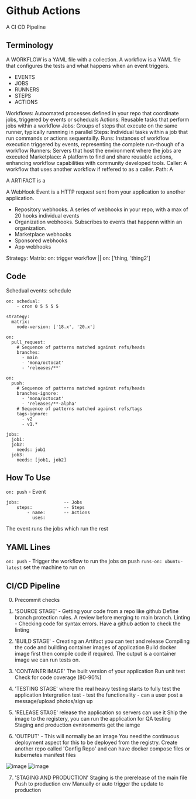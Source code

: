# Github Actions

A CI CD Pipeline

## Terminology

A WORKFLOW is a YAML file with a collection.
A workflow is a YAML file that configures the tests and what happens when an event triggers.

- EVENTS
- JOBS
- RUNNERS
- STEPS
- ACTIONS

Workflows: Autoomated processes defined in your repo that coordinate jobs, triggered by events or scheduals
Actions: Reusable tasks that perform jobs within a workflow
Jobs: Groups of steps that execute on the same runner, typically runnning in parallel
Steps: Individual tasks within a job that run commands or actions sequentailly.
Runs: Instances of workflow execution triggered by events, representing the complete run-though of a workflow
Runners: Servers that host the environment where the jobs are executed
Marketplace: A platform to find and share reusable actions, enhancing workflow capabilities with community developed tools.
Caller: A workflow that uses another workflow if reffered to as a caller.
Path: A

A ARTIFACT is a

A WebHook Event is a HTTP request sent from your application to another application. 
- Repository webhooks. A series of webhooks in your repo, with a max of 20 hooks individual events
- Organization webhooks. Subscribes to events that happenn within an organization.
- Marketplace webhooks
- Sponsored webhooks
- App webhooks

Strategy:
Matrix: 
on: trigger workflow || on: ['thing, 'thing2']


## Code 

Schedual events: schedule
```
on: schedual:
    - cron 0 5 5 5 5 
```

```
strategy:
  matrix:
    node-version: ['18.x', '20.x']
```

```
on:
  pull_request:
    # Sequence of patterns matched against refs/heads
    branches:
      - main
      - 'mona/octocat'
      - 'releases/**'
```

```
on:
  push:
    # Sequence of patterns matched against refs/heads
    branches-ignore:
      - 'mona/octocat'
      - 'releases/**-alpha'
    # Sequence of patterns matched against refs/tags
    tags-ignore:
      - v2
      - v1.*
```

```
jobs:
  job1:
  job2:
    needs: job1
  job3:
    needs: [job1, job2]
```

## How To Use

`on: push` - Event

```
jobs:                 -- Jobs
    steps:            -- Steps
        - name:       -- Actions
          uses:
```

The event runs the jobs which run the rest

## YAML Lines

`on: push` - Trigger the workflow to run the jobs on push
`runs-on: ubuntu-latest` set the machine to run on

## CI/CD Pipeline

0. Precommit checks

1. 'SOURCE STAGE' - Getting your code from a repo like github
Define branch protection rules. A review before merging to main branch.
Linting - Checking code for syntax errors. Have a github action to check the linting

2. 'BUILD STAGE' - Creating an Artifact you can test and release
Compiling the code and building container images of application
Build docker image first then compile code if required.
The output is a container image we can run tests on.

3. 'CONTAINER IMAGE' The built version of your application
Run unit test
Check for code coverage (80-90%)

4. 'TESTING STAGE' where the real heavy testing starts to fully test the application
Intergration test - test the functionality - can a user post a message/upload photos/sign up

5. 'RELEASE STAGE' release the application so servers can use it
Ship the image to the registery, you can run the application for QA testing
Staging and production evnironments get the iamge

6. 'OUTPUT' - This will normally be an image
You need the continuous deployment aspect for this to be deployed from the registry.
Create another repo called 'Config Repo' and can have docker compose files or kubernetes manifest files

![image](https://github.com/user-attachments/assets/48929bab-272b-4aff-9662-55032593d6c4)
![image](https://github.com/user-attachments/assets/1a528b09-8286-4753-9839-afec56abab5e)

7. 'STAGING AND PRODUCTION'
Staging is the prerelease of the main file
Push to production env
Manually or auto trigger the update to production



